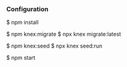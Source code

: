 ### Configuration
$ npm install

$ npm knex:migrate
$ npx knex migrate:latest

$ npm knex:seed
$ npx knex seed:run

$ npm start
